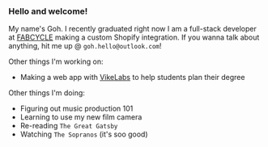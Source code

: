 ### Hello and welcome!

My name's Goh. I recently graduated right now I am a full-stack developer at [FABCYCLE](https://www.fabcycle.shop/) making a custom Shopify integration.
If you wanna talk about anything, hit me up @ `goh.hello@outlook.com`!

Other things I'm working on:
- Making a web app with  [VikeLabs](https://github.com/VikeLabs) to help students plan their degree

Other things I'm doing:
- Figuring out music production 101
- Learning to use my new film camera
- Re-reading `The Great Gatsby`
- Watching `The Sopranos` (it's soo good)



<!--
**Gohsato/gohsato** is a ✨ _special_ ✨ repository because its `README.md` (this file) appears on your GitHub profile.

Here are some ideas to get you started:

- 🔭 I’m currently working on ...
- 🌱 I’m currently learning ...
- 👯 I’m looking to collaborate on ...
- 🤔 I’m looking for help with ...
- 💬 Ask me about ...
- 📫 How to reach me: ...
- 😄 Pronouns: ...
- ⚡ Fun fact: ...
-->
